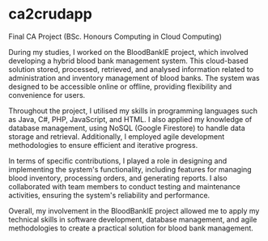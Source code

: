 # ca2crudapp

Final CA Project (BSc. Honours Computing in Cloud Computing)

During my studies, I worked on the BloodBankIE project, which involved developing a hybrid blood bank management system. 
This cloud-based solution stored, processed, retrieved, and analysed information related to administration and inventory 
management of blood banks. The system was designed to be accessible online or offline, providing flexibility and convenience 
for users.

Throughout the project, I utilised my skills in programming languages such as Java, C#, PHP, JavaScript, and HTML. 
I also applied my knowledge of database management, using NoSQL (Google Firestore) to handle data storage and retrieval. 
Additionally, I employed agile development methodologies to ensure efficient and iterative progress.

In terms of specific contributions, I played a role in designing and implementing the system's functionality, including features 
for managing blood inventory, processing orders, and generating reports. I also collaborated with team members to conduct testing 
and maintenance activities, ensuring the system's reliability and performance.

Overall, my involvement in the BloodBankIE project allowed me to apply my technical skills in software development, 
database management, and agile methodologies to create a practical solution for blood bank management.
